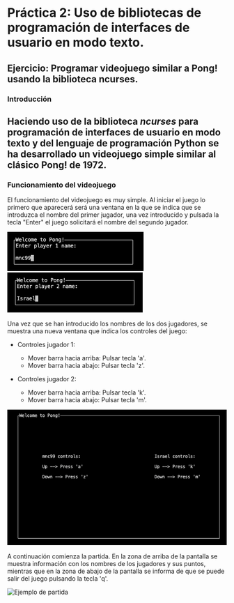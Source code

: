 # Práctica 2: Uso de bibliotecas de programación de interfaces de usuario en modo texto.
## Ejercicio: Programar videojuego similar a Pong! usando la biblioteca ncurses.

### Introducción

Haciendo uso de la biblioteca *ncurses* para programación de interfaces de usuario en modo texto
y del lenguaje de programación Python se ha desarrollado un videojuego simple similar al clásico
Pong! de 1972.
---

### Funcionamiento del videojuego

El funcionamiento del videojuego es muy simple. Al iniciar el juego lo primero que aparecerá será una
ventana en la que se indica que se introduzca el nombre del primer jugador, una vez introducido y pulsada
la tecla "Enter" el juego solicitará el nombre del segundo jugador.

![Nombre Jugador 1](https://github.com/mnc99/PDIH/blob/main/P2/Screenshots/player1-name.png?raw=true)
![Nombre Jugador 2](https://github.com/mnc99/PDIH/blob/main/P2/Screenshots/player2-name.png?raw=true)

Una vez que se han introducido los nombres de los dos jugadores, se muestra una nueva ventana que indica
los controles del juego:

- Controles jugador 1:
    - Mover barra hacia arriba: Pulsar tecla 'a'.
    - Mover barra hacia abajo: Pulsar tecla 'z'.

- Controles jugador 2:
    - Mover barra hacia arriba: Pulsar tecla 'k'.
    - Mover barra hacia abajo: Pulsar tecla 'm'.

![Controles jugadores](https://github.com/mnc99/PDIH/blob/main/P2/Screenshots/controles-jugadores.png?raw=true)

A continuación comienza la partida. En la zona de arriba de la pantalla se muestra información con los nombres
de los jugadores y sus puntos, mientras que en la zona de abajo de la pantalla se informa de que se puede salir
del juego pulsando la tecla 'q'.

![Ejemplo de partida]()